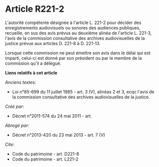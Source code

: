 # Article R221-2

L'autorité compétente désignée à l'article L. 221-2 pour décider des enregistrements audiovisuels ou sonores des audiences
publiques, recueille, en sus des avis prévus au deuxième alinéa de l'article L. 221-3, l'avis de la commission consultative
des archives audiovisuelles de la justice prévue aux articles D. 221-8 à D. 221-13.

Lorsque cette commission ne peut émettre son avis dans le délai qui est imparti, celui-ci est donné par son président ou par
le membre de la commission qu'il a délégué.

**Liens relatifs à cet article**

_Anciens textes_:

  - Loi n°85-699 du 11 juillet 1985 - art. 3 (V), alinéas 2 et 3, ecqc l'avis de la commission consultative des archives audiovisuelles de la justice.

_Créé par_:

  - Décret n°2011-574 du 24 mai 2011  - art.

_Abrogé par_:

  - Décret n°2013-420 du 23 mai 2013 - art. 7 (V)

_Cite_:

  - Code du patrimoine - art. D221-8
  - Code du patrimoine - art. L221-2
